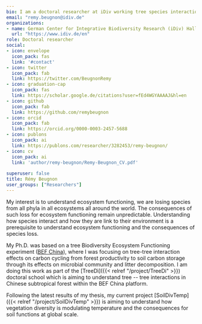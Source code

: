```yaml
---
bio: I am a doctoral researcher at iDiv working tree species interaction effect on soil functioning.
email: "remy.beugnon@idiv.de"
organizations:
- name: German Center for Integrative Biodiversity Research (iDiv) Halle-Jena-Leipzig 
  url: "https://www.idiv.de/en"
role: Doctoral researcher
social:
- icon: envelope
  icon_pack: fas
  link: '#contact'
- icon: twitter
  icon_pack: fab
  link: https://twitter.com/BeugnonRemy
- icon: graduation-cap
  icon_pack: fas
  link: https://scholar.google.de/citations?user=fEd4WGYAAAAJ&hl=en
- icon: github
  icon_pack: fab
  link: https://github.com/remybeugnon
- icon: orcid
  icon_pack: fab
  link: https://orcid.org/0000-0003-2457-5688
- icon: publons
  icon_pack: ai
  link: https://publons.com/researcher/3282453/remy-beugnon/
- icon: cv
  icon_pack: ai
  link: 'author/remy-beugnon/Remy-Beugnon_CV.pdf'
  
superuser: false
title: Rémy Beugnon
user_groups: ["Researchers"]
---
```


My interest is to understand ecosystem functioning, we are losing species from all phyla in all ecosystems all around the world. The consequences of such loss for ecosystem functioning remain unpredictable. Understanding how species interact and how they are link to their environment is a prerequisite to understand ecosystem functioning and the consequences of species loss.

My Ph.D. was based on a tree Biodiversity Ecosystem Functioning experiment ([BEF China](https://bef-china.com/)), where I was focusing on tree-tree interaction effects on carbon cycling from forest productivity to soil carbon storage through its effects on microbial community and litter decomposition. I am doing this work as part of the [TreeDì]({{< relref "/project/TreeDi" >}}) doctoral school which is aiming to understand tree -- tree interactions in Chinese subtropical forest within the BEF China platform.

Following the latest results of my thesis, my current project [SoilDivTemp]({{< relref "/project/SoilDivTemp" >}}) is aiming to understand how vegetation diversity is modulating temperature and the consequences for soil functions at global scale.
